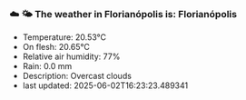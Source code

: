 ### ☁️ 🌤️  The weather in Florianópolis is: Florianópolis

- Temperature: 20.53°C
- On flesh: 20.65°C
- Relative air humidity: 77%
- Rain: 0.0 mm
- Description: Overcast clouds
- last updated: 2025-06-02T16:23:23.489341
